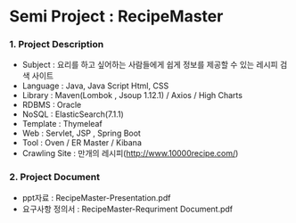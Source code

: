 Semi Project : RecipeMaster
==============
### 1. Project Description

* Subject : 요리를 하고 싶어하는 사람들에게 쉽게 정보를 제공할 수 있는 레시피 검색 사이트 <br>
* Language : Java, Java Script Html, CSS <br>
* Library : Maven(Lombok , Jsoup 1.12.1) / Axios / High Charts <br>
* RDBMS : Oracle <br>
* NoSQL : ElasticSearch(7.1.1)
* Template : Thymeleaf
* Web : Servlet, JSP , Spring Boot<br>
* Tool : Oven / ER Master / Kibana <br>
* Crawling Site : 만개의 레시피(http://www.10000recipe.com/) <br>

### 2. Project Document

* ppt자료 : RecipeMaster-Presentation.pdf <br>
* 요구사항 정의서 : RecipeMaster-Requriment Document.pdf


